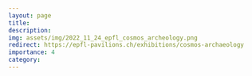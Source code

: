 ```yaml
---
layout: page
title: 
description:  
img: assets/img/2022_11_24_epfl_cosmos_archeology.png
redirect: https://epfl-pavilions.ch/exhibitions/cosmos-archaeology
importance: 4
category: 
---
```

